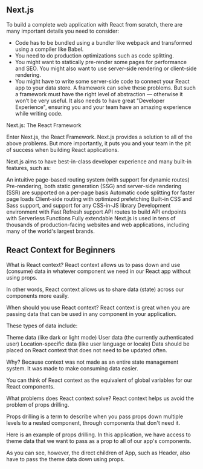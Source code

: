 ## Next.js

To build a complete web application with React from scratch, there are many important details you need to consider:

  * Code has to be bundled using a bundler like webpack and transformed using a compiler like Babel.
  * You need to do production optimizations such as code splitting.
  * You might want to statically pre-render some pages for performance and SEO. You might also want to use server-side rendering or client-side rendering.
  * You might have to write some server-side code to connect your React app to your data store.
A framework can solve these problems. But such a framework must have the right level of abstraction — otherwise it won’t be very useful. It also needs to have great "Developer Experience", ensuring you and your team have an amazing experience while writing code.

Next.js: The React Framework

Enter Next.js, the React Framework. Next.js provides a solution to all of the above problems. But more importantly, it puts you and your team in the pit of success when building React applications.

Next.js aims to have best-in-class developer experience and many built-in features, such as:

An intuitive page-based routing system (with support for dynamic routes)
Pre-rendering, both static generation (SSG) and server-side rendering (SSR) are supported on a per-page basis
Automatic code splitting for faster page loads
Client-side routing with optimized prefetching
Built-in CSS and Sass support, and support for any CSS-in-JS library
Development environment with Fast Refresh support
API routes to build API endpoints with Serverless Functions
Fully extendable
Next.js is used in tens of thousands of production-facing websites and web applications, including many of the world's largest brands.

## React Context for Beginners

What is React context?
React context allows us to pass down and use (consume) data in whatever component we need in our React app without using props.

In other words, React context allows us to share data (state) across our components more easily.

When should you use React context?
React context is great when you are passing data that can be used in any component in your application.

These types of data include:

Theme data (like dark or light mode)
User data (the currently authenticated user)
Location-specific data (like user language or locale)
Data should be placed on React context that does not need to be updated often.

Why? Because context was not made as an entire state management system. It was made to make consuming data easier.

You can think of React context as the equivalent of global variables for our React components.

What problems does React context solve?
React context helps us avoid the problem of props drilling.

Props drilling is a term to describe when you pass props down multiple levels to a nested component, through components that don't need it.

Here is an example of props drilling. In this application, we have access to theme data that we want to pass as a prop to all of our app's components.

As you can see, however, the direct children of App, such as Header, also have to pass the theme data down using props.